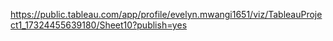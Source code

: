 https://public.tableau.com/app/profile/evelyn.mwangi1651/viz/TableauProject1_17324455639180/Sheet10?publish=yes
